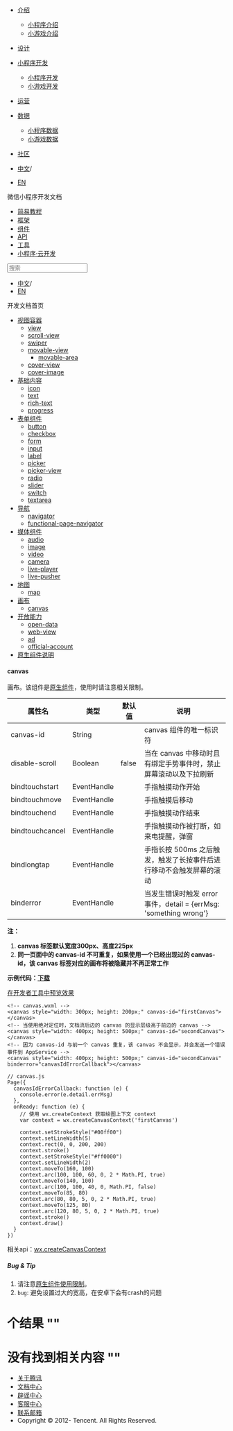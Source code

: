 <div class="book with-summary">

<div class="head">

<div class="head_box">

# [](javascript:; "_('微信公众平台 小程序')")

<div class="header_ctrls">

*   [介绍](javascript:;)
    *   [小程序介绍](https://developers.weixin.qq.com/miniprogram/introduction/index.html?t=18111620)
    *   [小游戏介绍](https://developers.weixin.qq.com/minigame/introduction/index.html?t=18111620)
*   [设计](https://developers.weixin.qq.com/miniprogram/design/index.html?t=18111620)
*   [小程序开发](javascript:;)
    *   [小程序开发](https://developers.weixin.qq.com/miniprogram/dev/index.html?t=18111620)
    *   [小游戏开发](https://developers.weixin.qq.com/minigame/dev/index.html?t=18111620)
*   [运营](https://developers.weixin.qq.com/miniprogram/product/index.html?t=18111620)
*   [数据](javascript:;)
    *   [小程序数据](https://developers.weixin.qq.com/miniprogram/analysis/index.html?t=18111620)
    *   [小游戏数据](https://developers.weixin.qq.com/minigame/analysis/index.html?t=18111620)
*   [社区](https://developers.weixin.qq.com/)

*   [中文](https://developers.weixin.qq.com/miniprogram/dev/component/canvas.html?t=18111620)<span class="split-line">/</span>
*   [EN](https://developers.weixin.qq.com/miniprogram/en/dev/component/canvas.html?t=18111620)

</div>

</div>

</div>

<div class="sub_nav_box">

<div class="sub_nav_inner">

<div class="book-summary-opr" id="js-book-summary-opr"><a class="book-summary-btn"></a></div>

<div class="top_sub_nav">

<div class="top_title_wap"><span class="icon_title icon_dev"></span>

微信小程序开发文档

</div>

*   [简易教程](../)
*   [框架](../framework/MINA.html)
*   [组件](.)
*   [API](../api/)
*   [工具](../devtools/devtools.html)
*   [小程序·云开发](../wxcloud/basis/getting-started.html)

</div>

<div id="book-search-input" role="search">

<form><label for="search-input" class="search-icon" id="js-search-icon"></label><input type="text" id="search-input" name="search-input" placeholder="搜索"> </form>

</div>

*   [中文](https://developers.weixin.qq.com/miniprogram/dev/component/canvas.html?t=18111620)<span class="split-line">/</span>
*   [EN](https://developers.weixin.qq.com/miniprogram/en/dev/component/canvas.html?t=18111620)

</div>

</div>

<div class="book-summary">

<div class="book-summary-home" id="js-summary-home"><a><span class="icon_home_s icon_dev"></span><span class="s_title_2">开发文档首页</span></a></div>

<nav role="navigation">

*   [视图容器](./view.html)
    *   [view](./view.html)
    *   [scroll-view](./scroll-view.html)
    *   [swiper](./swiper.html)
    *   [movable-view](./movable-view.html)
        *   [movable-area](./movable-view.html#movable-area)
    *   [cover-view](./cover-view.html)
    *   [cover-image](./cover-view.html#cover-image)
*   [基础内容](./icon.html)
    *   [icon](./icon.html)
    *   [text](./text.html)
    *   [rich-text](./rich-text.html)
    *   [progress](./progress.html)
*   [表单组件](./button.html)
    *   [button](./button.html)
    *   [checkbox](./checkbox.html)
    *   [form](./form.html)
    *   [input](./input.html)
    *   [label](./label.html)
    *   [picker](./picker.html)
    *   [picker-view](./picker-view.html)
    *   [radio](./radio.html)
    *   [slider](./slider.html)
    *   [switch](./switch.html)
    *   [textarea](./textarea.html)
*   [导航](./navigator.html)
    *   [navigator](./navigator.html)
    *   [functional-page-navigator](./functional-page-navigator.html)
*   [媒体组件](./audio.html)
    *   [audio](./audio.html)
    *   [image](./image.html)
    *   [video](./video.html)
    *   [camera](./camera.html)
    *   [live-player](./live-player.html)
    *   [live-pusher](./live-pusher.html)
*   [地图](./map.html)
    *   [map](./map.html)
*   [画布](./canvas.html)
    *   [canvas](./canvas.html)
*   [开放能力](./open-data.html)
    *   [open-data](./open-data.html)
    *   [web-view](./web-view.html)
    *   [ad](./ad.html)
    *   [official-account](./official-account.html)
*   [原生组件说明](./native-component.html)

</nav>

</div>

<div class="book-body">

<div class="body-inner">

<div class="page-wrapper" tabindex="-1" role="main">

<div class="page-inner">

<div id="book-search-results">

<div class="search-noresults">

<section class="normal markdown-section">

#### canvas

画布。该组件是[原生组件](native-component.html)，使用时请注意相关限制。

<table>

<thead>

<tr>

<th>属性名</th>

<th>类型</th>

<th>默认值</th>

<th>说明</th>

</tr>

</thead>

<tbody>

<tr>

<td>canvas-id</td>

<td>String</td>

<td></td>

<td>canvas 组件的唯一标识符</td>

</tr>

<tr>

<td>disable-scroll</td>

<td>Boolean</td>

<td>false</td>

<td>当在 canvas 中移动时且有绑定手势事件时，禁止屏幕滚动以及下拉刷新</td>

</tr>

<tr>

<td>bindtouchstart</td>

<td>EventHandle</td>

<td></td>

<td>手指触摸动作开始</td>

</tr>

<tr>

<td>bindtouchmove</td>

<td>EventHandle</td>

<td></td>

<td>手指触摸后移动</td>

</tr>

<tr>

<td>bindtouchend</td>

<td>EventHandle</td>

<td></td>

<td>手指触摸动作结束</td>

</tr>

<tr>

<td>bindtouchcancel</td>

<td>EventHandle</td>

<td></td>

<td>手指触摸动作被打断，如来电提醒，弹窗</td>

</tr>

<tr>

<td>bindlongtap</td>

<td>EventHandle</td>

<td></td>

<td>手指长按 500ms 之后触发，触发了长按事件后进行移动不会触发屏幕的滚动</td>

</tr>

<tr>

<td>binderror</td>

<td>EventHandle</td>

<td></td>

<td>当发生错误时触发 error 事件，detail = {errMsg: 'something wrong'}</td>

</tr>

</tbody>

</table>

**注：**

1.  **canvas 标签默认宽度300px、高度225px**
2.  **同一页面中的 canvas-id 不可重复，如果使用一个已经出现过的 canvas-id，该 canvas 标签对应的画布将被隐藏并不再正常工作**

**示例代码：[下载](../demo/api-canvas.zip)**

[在开发者工具中预览效果](https://developers.weixin.qq.com/s/oyVplmmG6xYt "在开发者工具中预览效果")

    <!-- canvas.wxml -->
    <canvas style="width: 300px; height: 200px;" canvas-id="firstCanvas"></canvas>
    <!-- 当使用绝对定位时，文档流后边的 canvas 的显示层级高于前边的 canvas -->
    <canvas style="width: 400px; height: 500px;" canvas-id="secondCanvas"></canvas>
    <!-- 因为 canvas-id 与前一个 canvas 重复，该 canvas 不会显示，并会发送一个错误事件到 AppService -->
    <canvas style="width: 400px; height: 500px;" canvas-id="secondCanvas" binderror="canvasIdErrorCallback"></canvas>

    // canvas.js
    Page({
      canvasIdErrorCallback: function (e) {
        console.error(e.detail.errMsg)
      },
      onReady: function (e) {
        // 使用 wx.createContext 获取绘图上下文 context
        var context = wx.createCanvasContext('firstCanvas')

        context.setStrokeStyle("#00ff00")
        context.setLineWidth(5)
        context.rect(0, 0, 200, 200)
        context.stroke()
        context.setStrokeStyle("#ff0000")
        context.setLineWidth(2)
        context.moveTo(160, 100)
        context.arc(100, 100, 60, 0, 2 * Math.PI, true)
        context.moveTo(140, 100)
        context.arc(100, 100, 40, 0, Math.PI, false)
        context.moveTo(85, 80)
        context.arc(80, 80, 5, 0, 2 * Math.PI, true)
        context.moveTo(125, 80)
        context.arc(120, 80, 5, 0, 2 * Math.PI, true)
        context.stroke()
        context.draw()
      }
    })

相关api：[wx.createCanvasContext](../api/canvas/wx.createCanvasContext.html)

##### Bug & Tip

1.  请注意[原生组件使用限制](native-component.html#原生组件的使用限制)。
2.  `bug`: 避免设置过大的宽高，在安卓下会有crash的问题

</section>

</div>

<div class="search-results">

<div class="has-results">

# <span class="search-results-count"></span>个结果 "<span class="search-query"></span>"

</div>

<div class="no-results">

# 没有找到相关内容 "<span class="search-query"></span>"

</div>

</div>

</div>

</div>

</div>

<div class="foot" id="footer">

*   [关于腾讯](https://www.tencent.com/)
*   [文档中心](https://developers.weixin.qq.com/miniprogram/introduction/index.html)
*   [辟谣中心](https://mp.weixin.qq.com/cgi-bin/opshowpage?action=dispelinfo)
*   [客服中心](https://kf.qq.com/product/wx_xcx.html)
*   [联系邮箱](mailto:weixinmp@qq.com)
*   Copyright © 2012-<span id="s_copyright_year"></span> Tencent. All Rights Reserved.

</div>

</div>

[](./map.html)[](./open-data.html)</div>

</div>